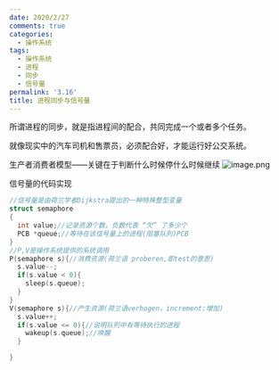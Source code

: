 ```yaml
---
date: 2020/2/27
comments: true
categories:
  - 操作系统
tags:
  - 操作系统
  - 进程
  - 同步
  - 信号量
permalink: '3.16'
title: 进程同步与信号量
---
```


所谓进程的同步，就是指进程间的配合，共同完成一个或者多个任务。

就像现实中的汽车司机和售票员，必须配合好，才能运行好公交系统。  

生产者消费者模型——关键在于判断什么时候停什么时候继续
![image.png](https://i.loli.net/2020/03/14/a2S8MykLUtjCeuB.png)

信号量的代码实现

```C++
//信号量是由荷兰学者Dijkstra提出的一种特殊整型变量
struct semaphore
{
  int value;//记录资源个数，负数代表 “欠” 了多少个
  PCB *queue;//等待在该信号量上的进程(阻塞队列)PCB
}
//P,V是操作系统提供的系统调用
P(semaphore s){//消费资源(荷兰语 proberen,即test的意思)
  s.value--;
  if(s.value < 0){
    sleep(s.queue);
  }
}
V(semaphore s){//产生资源(荷兰语verhogen，increment:增加)
  s.value++;
  if(s.value <= 0){//说明队列中有等待执行的进程
    wakeup(s.queue);//唤醒
  }

}
```

